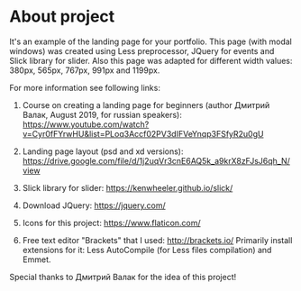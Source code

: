 # About project

It's an example of the landing page for your portfolio.
This page (with modal windows) was created using Less preprocessor, JQuery for events and Slick library for slider.
Also this page was adapted for different width values: 380px, 565px, 767px, 991px and 1199px.


For more information see following links:

1. Course on creating a landing page for beginners (author Дмитрий Валак, August 2019, for russian speakers):
https://www.youtube.com/watch?v=Cyr0fFYrwHU&list=PLoq3Accf02PV3dIFVeYnqp3FSfyR2u0gU

2. Landing page layout (psd and xd versions):
https://drive.google.com/file/d/1j2uqVr3cnE6AQ5k_a9krX8zFJsJ6qh_N/view

3. Slick library for slider:
https://kenwheeler.github.io/slick/

4. Download JQuery:
https://jquery.com/

5. Icons for this project:
https://www.flaticon.com/

6. Free text editor "Brackets" that I used:
http://brackets.io/
Primarily install extensions for it: Less AutoCompile (for Less files compilation) and Emmet.


Special thanks to Дмитрий Валак for the idea of this project!

